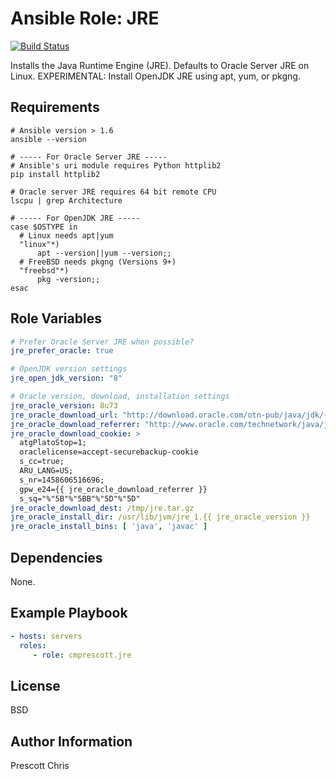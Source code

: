 Ansible Role: JRE
=========
[![Build Status](https://travis-ci.org/cmprescott/ansible-role-jre.svg?branch=master)](https://travis-ci.org/cmprescott/ansible-role-jre)

Installs the Java Runtime Engine (JRE). Defaults to Oracle Server JRE on Linux. EXPERIMENTAL: Install OpenJDK JRE using apt, yum, or pkgng.

Requirements
------------

```shell
# Ansible version > 1.6
ansible --version

# ----- For Oracle Server JRE -----
# Ansible's uri module requires Python httplib2
pip install httplib2

# Oracle server JRE requires 64 bit remote CPU 
lscpu | grep Architecture

# ----- For OpenJDK JRE -----
case $OSTYPE in
  # Linux needs apt|yum
  "linux"*)
      apt --version||yum --version;;
  # FreeBSD needs pkgng (Versions 9+)
  "freebsd"*)
      pkg -version;;
esac
```

Role Variables
--------------

```yaml
# Prefer Oracle Server JRE when possible?
jre_prefer_oracle: true

# OpenJDK version settings
jre_open_jdk_version: "8"

# Oracle version, download, installation settings
jre_oracle_version: 8u73
jre_oracle_download_url: "http://download.oracle.com/otn-pub/java/jdk/{{ jre_oracle_version }}-b02/server-jre-{{ jre_oracle_version }}-linux-x64.tar.gz"
jre_oracle_download_referrer: "http://www.oracle.com/technetwork/java/javase/downloads/server-jre8-downloads-2133154.html"
jre_oracle_download_cookie: >
  atgPlatoStop=1;
  oraclelicense=accept-securebackup-cookie
  s_cc=true;
  ARU_LANG=US;
  s_nr=1458606516696;
  gpw_e24={{ jre_oracle_download_referrer }}
  s_sq="%"5B"%"5BB"%"5D"%"5D"
jre_oracle_download_dest: /tmp/jre.tar.gz
jre_oracle_install_dir: /usr/lib/jvm/jre_1.{{ jre_oracle_version }}
jre_oracle_install_bins: [ 'java', 'javac' ]
```

Dependencies
------------

None.

Example Playbook
----------------

```yaml
- hosts: servers
  roles:
     - role: cmprescott.jre
```

License
-------

BSD

Author Information
------------------

Prescott Chris
